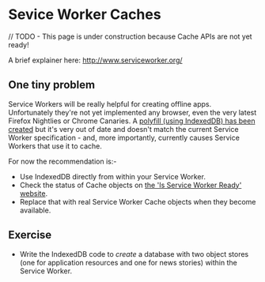 # Sevice Worker Caches

// TODO - This page is under construction because Cache APIs are not yet ready!

A brief explainer here: http://www.serviceworker.org/


## One tiny problem

Service Workers will be really helpful for creating offline apps.  Unfortunately they're not yet implemented any browser, even the very latest Firefox Nightlies or Chrome Canaries.  A [polyfill (using IndexedDB) has been created](https://github.com/jeffposnick/service-worker-cache) but it's very out of date and doesn't match the current Service Worker specification - and, more importantly, currently causes Service Workers that use it to cache.

For now the recommendation is:-

- Use IndexedDB directly from within your Service Worker.
- Check the status of Cache objects on [the 'Is Service Worker Ready' website](https://jakearchibald.github.io/isserviceworkerready/#caches).
- Replace that with real Service Worker Cache objects when they become available.

## Exercise

- Write the IndexedDB code to _create_ a database with two object stores (one for application resources and one for news stories) within the Service Worker.
